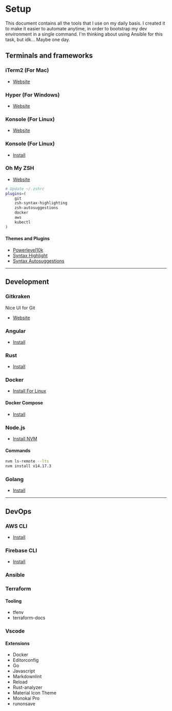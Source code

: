 # Setup

This document contains all the tools that I use on my daily basis. I created it to make it easier to automate anytime, in order to bootstrap my dev environment in a single command. I'm thinking about using Ansible for this task, but idk... Maybe one day.

## Terminals and frameworks

### iTerm2 (For Mac)

- [Website](https://iterm2.com/)

### Hyper (For Windows)

- [Website](https://konsole.kde.org/)

### Konsole (For Linux)

- [Website](https://hyper.is/)

### Konsole (For Linux)

- [Install](https://konsole.kde.org/)

### Oh My ZSH

- [Website](https://github.com/ohmyzsh/ohmyzsh)

```sh
# Update ~/.zshrc
plugins=(
    git
    zsh-syntax-highlighting
    zsh-autosuggestions
    docker
    aws
    kubectl
)
```

#### Themes and Plugins

- [Powerlevel10k](https://github.com/romkatv/powerlevel10k#oh-my-zsh)
- [Syntax Highlight](https://github.com/zsh-users/zsh-syntax-highlighting)
- [Syntax Autosuggestions](https://github.com/zsh-users/zsh-autosuggestions)

---

## Development

### Gitkraken

Nice UI for Git

- [Website](https://www.gitkraken.com/)

### Angular

- [Install](https://angular.io/guide/setup-local#install-the-angular-cli)

### Rust

- [Install](https://www.rust-lang.org/tools/install)

### Docker

- [Install For Linux](https://docs.docker.com/engine/install/ubuntu/)

#### Docker Compose

- [Install](https://docs.docker.com/compose/install/)

### Node.js

- [Install NVM](https://github.com/nvm-sh/nvm)

#### Commands

```sh
nvm ls-remote --lts
nvm install v14.17.3
```

### Golang

- [Install](https://golang.org/doc/install)

---

## DevOps

### AWS CLI

- [Install](https://docs.aws.amazon.com/cli/latest/userguide/install-cliv2.html)

### Firebase CLI

- [Install](https://firebase.google.com/docs/cli#install-cli-mac-linux)

### Ansible

### Terraform

#### Tooling

- tfenv
- terraform-docs

### Vscode

#### Extensions

- Docker
- Editorconfig
- Go
- Javascript
- Markdownlint
- Reload
- Rust-analyzer
- Material Icon Theme
- Monokai Pro
- runonsave
